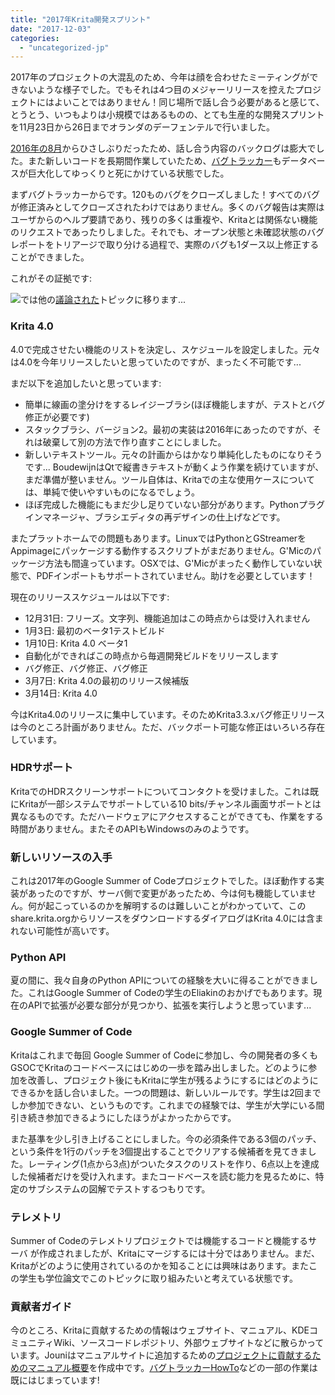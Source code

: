```yaml
---
title: "2017年Krita開発スプリント"
date: "2017-12-03"
categories: 
  - "uncategorized-jp"
---
```


2017年のプロジェクトの大混乱のため、今年は顔を合わせたミーティングができないような様子でした。でもそれは4つ目のメジャーリリースを控えたプロジェクトにはよいことではありません！同じ場所で話し合う必要があると感じて、とうとう、いつもよりは小規模ではあるものの、とても生産的な開発スプリントを11月23日から26日までオランダのデーフェンテルで行いました。

[2016年の8月](https://krita.org/jp/item/2016-krita-sprint-day-1-jp/)からひさしぶりだったため、話し合う内容のバックログは膨大でした。また新しいコードを長期間作業していたため、[バグトラッカー](https://bugs.kde.org/buglist.cgi?bug_status=UNCONFIRMED&bug_status=CONFIRMED&bug_status=ASSIGNED&bug_status=REOPENED&list_id=1478186&product=krita&query_format=advanced)もデータベースが巨大化してゆっくりと死にかけている状態でした。

まずバグトラッカーからです。120ものバグをクローズしました！すべてのバグが修正済みとしてクローズされたわけではありません。多くのバグ報告は実際はユーザからのヘルプ要請であり、残りの多くは重複や、Kritaとは関係ない機能のリクエストであったりしました。それでも、オープン状態と未確認状態のバグレポートをトリアージで取り分ける過程で、実際のバグも1ダース以上修正することができました。

これがその証拠です:

[![](/images/posts/2017/bugs_november_sprint-874x1024.png)](/images/posts/2017/bugs_november_sprint.png)では他の[議論された](https://docs.google.com/document/d/1TnrwAqLPfjPO-0VES2FaJQTgxgQNYSX4UiPPNjAE0aE/edit#heading=h.qum3twq1ypdv)トピックに移ります...

### Krita 4.0

4.0で完成させたい機能のリストを決定し、スケジュールを設定しました。元々は4.0を今年リリースしたいと思っていたのですが、まったく不可能です...

まだ以下を追加したいと思っています:

- 簡単に線画の塗分けをするレイジーブラシ(ほぼ機能しますが、テストとバグ修正が必要です)
- スタックブラシ、バージョン2。最初の実装は2016年にあったのですが、それは破棄して別の方法で作り直すことにしました。
- 新しいテキストツール。元々の計画からはかなり単純化したものになりそうです... BoudewijnはQtで縦書きテキストが動くよう作業を続けていますが、まだ準備が整いません。ツール自体は、Kritaでの主な使用ケースについては、単純で使いやすいものになるでしょう。
- ほぼ完成した機能にもまだ少し足りていない部分があります。Pythonプラグインマネージャ、ブラシエディタの再デザインの仕上げなどです。

またプラットホームでの問題もあります。LinuxではPythonとGStreamerをAppimageにパッケージする動作するスクリプトがまだありません。G'Micのパッケージ方法も間違っています。OSXでは、G'Micがまったく動作していない状態で、PDFインポートもサポートされていません。助けを必要としています！

現在のリリーススケジュールは以下です:

- 12月31日: フリーズ。文字列、機能追加はこの時点からは受け入れません
- 1月3日: 最初のベータ1テストビルド
- 1月10日: Krita 4.0 ベータ1
- 自動化ができればこの時点から毎週開発ビルドをリリースします
- バグ修正、バグ修正、バグ修正
- 3月7日: Krita 4.0の最初のリリース候補版
- 3月14日: Krita 4.0

今はKrita4.0のリリースに集中しています。そのためKrita3.3.xバグ修正リリースは今のところ計画がありません。ただ、バックポート可能な修正はいろいろ存在しています。

### HDRサポート

KritaでのHDRスクリーンサポートについてコンタクトを受けました。これは既にKritaが一部システムでサポートしている10 bits/チャンネル画面サポートとは異なるものです。ただハードウェアにアクセスすることができても、作業をする時間がありません。またそのAPIもWindowsのみのようです。

### 新しいリソースの入手

これは2017年のGoogle Summer of Codeプロジェクトでした。ほぼ動作する実装があったのですが、サーバ側で変更があったため、今は何も機能していません。何が起こっているのかを解明するのは難しいことがわかっていて、このshare.krita.orgからリソースをダウンロードするダイアログはKrita 4.0には含まれない可能性が高いです。

### Python API

夏の間に、我々自身のPython APIについての経験を大いに得ることができました。これはGoogle Summer of Codeの学生のEliakinのおかげでもあります。現在のAPIで拡張が必要な部分が見つかり、拡張を実行しようと思っています...

### Google Summer of Code

Kritaはこれまで毎回 Google Summer of Codeに参加し、今の開発者の多くも GSOCでKritaのコードベースにはじめの一歩を踏み出しました。どのように参加を改善し、プロジェクト後にもKritaに学生が残るようにするにはどのようにできるかを話し合いました。一つの問題は、新しいルールです。学生は2回までしか参加できない、というものです。これまでの経験では、学生が大学にいる間引き続き参加できるようにしたほうがよかったからです。

また基準を少し引き上げることにしました。今の必須条件である3個のパッチ、という条件を1行のパッチを3個提出することでクリアする候補者を見てきました。レーティング(1点から3点)がついたタスクのリストを作り、6点以上を達成した候補者だけを受け入れます。またコードベースを読む能力を見るために、特定のサブシステムの図解でテストするつもりです。

### テレメトリ

Summer of Codeのテレメトリプロジェクトでは機能するコードと機能するサーバ が作成されましたが、Kritaにマージするには十分ではありません。まだ、Kritaがどのように使用されているのかを知ることには興味はあります。またこの学生も学位論文でこのトピックに取り組みたいと考えている状態です。

### 貢献者ガイド

今のところ、Kritaに貢献するための情報はウェブサイト、マニュアル、KDEコミュニティWiki、ソースコードレポジトリ、外部ウェブサイトなどに散らかっています。Jouniはマニュアルサイトに追加するための[プロジェクトに貢献するためのマニュアル概要](https://docs.google.com/document/d/1xIhmocYvbNf4FsW6k9LuerFi0ojDrTGiYR6UsXYVVFo/edit?ts=5a16ab20)を作成中です。[バグトラッカーHowTo](https://phabricator.kde.org/T7492)などの一部の作業は既にはじまっています!
